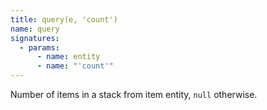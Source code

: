 ```yaml
---
title: query(e, 'count')
name: query
signatures:
  - params:
      - name: entity
      - name: "'count'"
---
```


Number of items in a stack from item entity, `null` otherwise.
